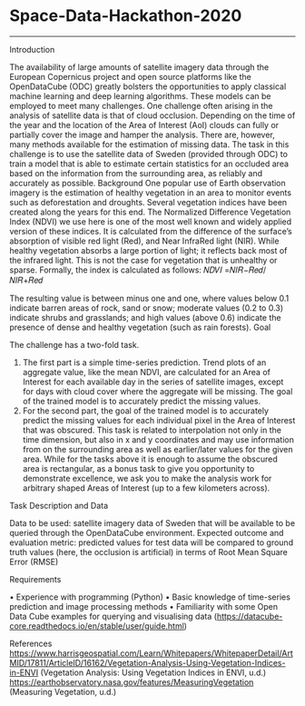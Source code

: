 # Space-Data-Hackathon-2020
----

Introduction

The availability of large amounts of satellite imagery data through the European Copernicus project
and open source platforms like the OpenDataCube (ODC) greatly bolsters the opportunities to apply
classical machine learning and deep learning algorithms. These models can be employed to meet many
challenges. One challenge often arising in the analysis of satellite data is that of cloud occlusion.
Depending on the time of the year and the location of the Area of Interest (AoI) clouds can fully or
partially cover the image and hamper the analysis. There are, however, many methods available for
the estimation of missing data. The task in this challenge is to use the satellite data of Sweden
(provided through ODC) to train a model that is able to estimate certain statistics for an occluded area
based on the information from the surrounding area, as reliably and accurately as possible.
Background
One popular use of Earth observation imagery is the estimation of healthy vegetation in an area to
monitor events such as deforestation and droughts. Several vegetation indices have been created
along the years for this end. The Normalized Difference Vegetation Index (NDVI) we use here is one of
the most well known and widely applied version of these indices. It is calculated from the difference
of the surface’s absorption of visible red light (Red), and Near InfraRed light (NIR). While healthy
vegetation absorbs a large portion of light; it reflects back most of the infrared light. This is not the
case for vegetation that is unhealthy or sparse. Formally, the index is calculated as follows:
                                       𝑁𝐷𝑉𝐼 =𝑁𝐼𝑅−𝑅𝑒𝑑/𝑁𝐼𝑅+𝑅𝑒𝑑

The resulting value is between minus one and one, where values below 0.1 indicate barren areas of
rock, sand or snow; moderate values (0.2 to 0.3) indicate shrubs and grasslands; and high values (above
0.6) indicate the presence of dense and healthy vegetation (such as rain forests).
Goal


The challenge has a two-fold task.
1) The first part is a simple time-series prediction. Trend plots of an aggregate value, like the mean
NDVI, are calculated for an Area of Interest for each available day in the series of satellite images,
except for days with cloud cover where the aggregate will be missing. The goal of the trained model
is to accurately predict the missing values.
2) For the second part, the goal of the trained model is to accurately predict the missing values for
each individual pixel in the Area of Interest that was obscured. This task is related to interpolation not
only in the time dimension, but also in x and y coordinates and may use information from on the
surrounding area as well as earlier/later values for the given area.
While for the tasks above it is enough to assume the obscured area is rectangular, as a bonus task to
give you opportunity to demonstrate excellence, we ask you to make the analysis work for arbitrary
shaped Areas of Interest (up to a few kilometers across).

Task Description and Data


Data to be used: satellite imagery data of Sweden that will be available to be queried through the
OpenDataCube environment.
Expected outcome and evaluation metric: predicted values for test data will be compared to ground
truth values (here, the occlusion is artificial) in terms of Root Mean Square Error (RMSE)


Requirements

• Experience with programming (Python)
• Basic knowledge of time-series prediction and image processing methods
• Familiarity with some Open Data Cube examples for querying and visualising data
(https://datacube-core.readthedocs.io/en/stable/user/guide.html)


References
https://www.harrisgeospatial.com/Learn/Whitepapers/WhitepaperDetail/ArtMID/17811/ArticleID/16162/Vegetation-Analysis-Using-Vegetation-Indices-in-ENVI
(Vegetation Analysis: Using Vegetation Indices in ENVI, u.d.)
https://earthobservatory.nasa.gov/features/MeasuringVegetation
(Measuring Vegetation, u.d.)
